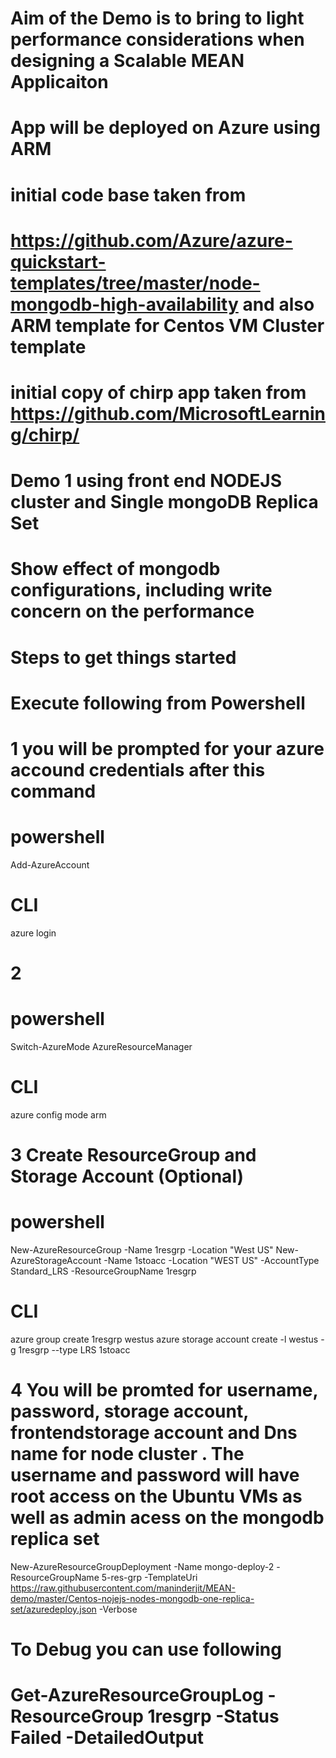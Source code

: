 # Aim of the Demo is to bring to light performance considerations when designing a Scalable MEAN Applicaiton
# App will be deployed on Azure using ARM
# initial code base taken from # 
# https://github.com/Azure/azure-quickstart-templates/tree/master/node-mongodb-high-availability and also ARM template for Centos VM Cluster template

# initial copy of chirp app taken from https://github.com/MicrosoftLearning/chirp/ 

# Demo 1 using front end NODEJS cluster and Single mongoDB Replica Set
# Show effect of mongodb configurations, including write concern on the performance

# Steps to get things started
# Execute following from Powershell



# 1 you will be prompted for your azure accound credentials after this command
# powershell
Add-AzureAccount
# CLI
azure login



# 2 
# powershell
Switch-AzureMode AzureResourceManager
# CLI
azure config mode arm

# 3 Create ResourceGroup and Storage Account (Optional)
# powershell
 New-AzureResourceGroup -Name 1resgrp -Location "West US"
 New-AzureStorageAccount -Name 1stoacc -Location "WEST US" -AccountType Standard_LRS -ResourceGroupName 1resgrp
# CLI
azure group create 1resgrp westus
azure storage account create -l westus -g 1resgrp --type LRS 1stoacc
  
 
# 4 You will be promted for username, password, storage account, frontendstorage account and Dns name for node cluster . The username and password will have root access on the Ubuntu VMs as well as admin acess on the mongodb replica set
New-AzureResourceGroupDeployment -Name mongo-deploy-2 -ResourceGroupName  5-res-grp -TemplateUri https://raw.githubusercontent.com/maninderjit/MEAN-demo/master/Centos-nojejs-nodes-mongodb-one-replica-set/azuredeploy.json -Verbose



# To Debug you can use following 
#  Get-AzureResourceGroupLog -ResourceGroup 1resgrp -Status Failed -DetailedOutput